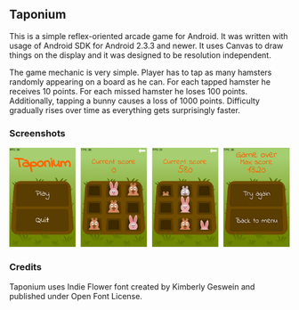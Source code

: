 ## Taponium
This is a simple reflex-oriented arcade game for Android. It was written with usage of Android SDK for Android 2.3.3 and newer. It uses Canvas to draw things on the display and it was designed to be resolution independent.

The game mechanic is very simple. Player has to tap as many hamsters randomly appearing on a board as he can. For each tapped hamster he receives 10 points. For each missed hamster he loses 100 points. Additionally, tapping a bunny causes a loss of 1000 points. Difficulty gradually rises over time as everything gets surprisingly faster.

### Screenshots
![](screenshot.png)

### Credits
Taponium uses Indie Flower font created by Kimberly Geswein and published under Open Font License.